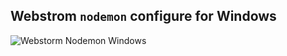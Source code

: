 ## Webstrom ` nodemon ` configure for Windows
![Webstorm Nodemon Windows](https://imgur.com/a/Ey9OJHI)

